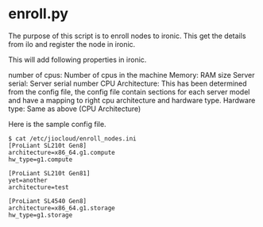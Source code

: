 # enroll.py
  The purpose of this script is to enroll nodes to ironic. This get the details
from ilo and register the node in ironic.

This will add following properties in ironic.

  number of cpus: Number of cpus in the machine
  Memory: RAM size
  Server serial: Server serial number
  CPU Architecture: This has been determined from the config file, the config
file contain sections for each server model and have a mapping to right cpu
architecture and hardware type.
  Hardware type: Same as above (CPU Architecture)


Here is the sample config file.
```
$ cat /etc/jiocloud/enroll_nodes.ini
[ProLiant SL210t Gen8]
architecture=x86_64.g1.compute
hw_type=g1.compute

[ProLiant SL210t Gen81]
yet=another
architecture=test

[ProLiant SL4540 Gen8]
architecture=x86_64.g1.storage
hw_type=g1.storage
```

